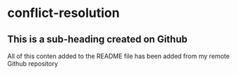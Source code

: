 # conflict-resolution

## This is a sub-heading created on Github

All of this conten added to the README file has been added from my remote Github repository
